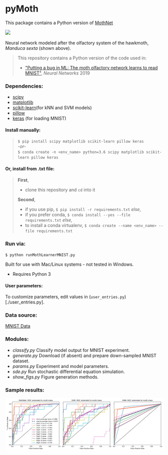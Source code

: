# pyMoth
This package contains a Python version of [MothNet](https://github.com/charlesDelahunt/PuttingABugInML)

<img src='https://upload.wikimedia.org/wikipedia/commons/thumb/b/ba/Manduca_brasiliensis_MHNT_CUT_2010_0_12_Boca_de_Mato%2C_Cochoeiras_de_Macacu%2C_rio_de_Janeiro_blanc.jpg/320px-Manduca_brasiliensis_MHNT_CUT_2010_0_12_Boca_de_Mato%2C_Cochoeiras_de_Macacu%2C_rio_de_Janeiro_blanc.jpg'>

Neural network modeled after the olfactory system of the hawkmoth, _Manduca sexta_ (shown above).
> This repository contains a Python version of the code used in:
> - ["Putting a bug in ML: The moth olfactory network learns to read MNIST"](https://doi.org/10.1016/j.neunet.2019.05.012), _Neural Networks_ 2019

### Dependencies:
- [scipy](https://www.scipy.org/)
- [matplotlib](https://matplotlib.org/)
- [scikit-learn](https://scikit-learn.org/)(for kNN and SVM models)
- [pillow](https://pillow.readthedocs.io/en/stable/)
- [keras](https://keras.io/) (for loading MNIST)

#### Install manually:  
> `$ pip install scipy matplotlib scikit-learn pillow keras`  
> *-or-*  
> `$ conda create -n <env_name> python=3.6 scipy matplotlib scikit-learn pillow keras`  

#### Or, install from .txt file:  
> **First**,
> - clone this repository and `cd` into it  
>
> **Second**,
> - if you use pip, `$ pip install -r requirements.txt` *else,*   
> - if you prefer conda, `$ conda install --yes --file requirements.txt` *else,*
> - to install a conda virtualenv, `$ conda create --name <env_name> --file requirements.txt`  

### Run via:
`$ python runMothLearnerMNIST.py`

Built for use with Mac/Linux systems - not tested in Windows.
- Requires Python 3

#### User parameters:
To customize parameters, edit values in (`user_entries.py`)[./user_entries.py].

### Data source:
[MNIST Data](http://yann.lecun.com/exdb/mnist/)

### Modules:
- *classify.py* Classify model output for MNIST experiment.
- *generate.py* Download (if absent) and prepare down-sampled MNIST dataset.
- *params.py* Experiment and model parameters.
- *sde.py* Run stochastic differential equation simulation.
- *show_figs.py* Figure generation methods.

### Sample results:
<img src='./results/results_ROC_multi_sample.png'>
